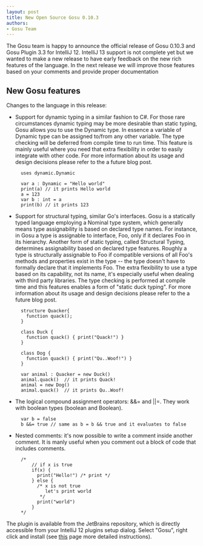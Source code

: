 ```yaml
---
layout: post
title: New Open Source Gosu 0.10.3
authors:
- Gosu Team
---
```


The Gosu team is happy to announce  the official release of Gosu 0.10.3 and Gosu Plugin 3.3 for IntelliJ 12.
IntelliJ 13 support is not complete yet but we wanted to make a new release to have early feedback on the new rich features of the language.
In the next release we will improve those features based on your comments and provide proper documentation

New Gosu features
-----------------

Changes to the language in this release:

* Support for dynamic typing in a similar fashion to C#.
  For those rare circumstances dynamic typing may be more desirable than static typing, Gosu allows you to use the Dynamic type.
  In essence a variable of Dynamic type can be assigned to/from any other variable. The type checking will be deferred from compile time to run time.
  This feature is mainly useful where you need that extra flexibility in order to easily integrate with other code.
  For more information about its usage and design decisions please refer to the a future blog post.
  
        uses dynamic.Dynamic

        var a : Dynamic = "Hello world"
        print(a) // it prints Hello world
        a = 123
        var b : int = a
        print(b) // it prints 123

* Support for structural typing, similar Go's interfaces.
  Gosu is a statically typed language employing a Nominal type system, which generally means type assignability is based on declared type names.  For instance, in Gosu a type is assignable to interface, Foo, only if it declares Foo in its hierarchy.  Another form of static typing, called Structural Typing, determines assignability based on declared type features.  Roughly a type is structurally assignable to Foo if compatible versions of all Foo's methods and properties exist in the type -- the type doesn't have to formally declare that it implements Foo. 
  The extra flexibility to use a type based on its capability, not its name, it's especially useful when dealing with third party libraries.
  The type checking is performed at compile time and this features enables a form of "static duck typing".
  For more information about its usage and design decisions please refer to the a future blog post.
  
        structure Quacker{
          function quack();
        }

        class Duck {
          function quack() { print("Quack!") }
        }

        class Dog {
          function quack() { print("Qu..Woof!") }
        }

        var animal : Quacker = new Duck()
        animal.quack()  // it prints Quack!
        animal = new Dog()
        animal.quack()  // it prints Qu..Woof!

* The logical compound assignment operators: &&= and ||=.
  They work with boolean types (boolean and Boolean).
  
        var b = false
        b &&= true // same as b = b && true and it evaluates to false
    
* Nested comments: it's now possible to write a comment inside  another comment. It is manly useful when you comment out a block of code that includes comments. 
 
        /*
            // if x is true
            if(x) {
              print("Hello!") /* print */
            } else {
              /* x is not true
                 let's print world
               */
              print("world")
            }
        */

The plugin is available from the JetBrains repository, which is directly accessible from your IntelliJ 12 plugins setup dialog. Select "Gosu", right click and install (see [this](http://gosu-lang.github.io/downloads.html) page more detailed instructions). 
